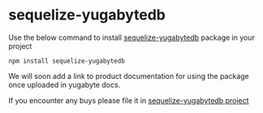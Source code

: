 # sequelize-yugabytedb

Use the below command to install [sequelize-yugabytedb](https://www.npmjs.com/package/sequelize-yugabytedb) package in your project
```
npm install sequelize-yugabytedb 
```

We will soon add a link to product documentation for using the package once uploaded in yugabyte docs.

If you encounter any buys please file it in [sequelize-yugabytedb project](https://github.com/yugabyte/sequelize-yugabytedb/issues/new)

